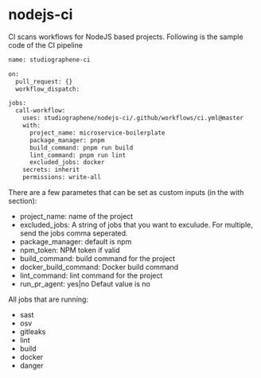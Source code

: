 # nodejs-ci

CI scans workflows for NodeJS based projects. Following is the sample code of the CI pipeline

```sh
name: studiographene-ci

on:
  pull_request: {}
  workflow_dispatch:

jobs:
  call-workflow:
    uses: studiographene/nodejs-ci/.github/workflows/ci.yml@master
    with:
      project_name: microservice-boilerplate
      package_manager: pnpm
      build_command: pnpm run build
      lint_command: pnpm run lint
      excluded_jobs: docker
    secrets: inherit
    permissions: write-all
```

There are a few parametes that can be set as custom inputs (in the with section):

- project_name:  name of the project
- excluded_jobs: A string of jobs that you want to exculude. For multiple, send the jobs comma seperated.
- package_manager: default is npm
- npm_token: NPM token if valid
- build_command: build command for the project
- docker_build_command: Docker build command
- lint_command: lint command for the project
- run_pr_agent: yes|no Defaut value is no

All jobs that are running:

- sast
- osv
- gitleaks
- lint
- build
- docker
- danger
